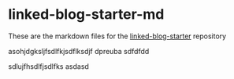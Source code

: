 # linked-blog-starter-md
These are the markdown files for the [linked-blog-starter](https://github.com/matthewwong525/linked-blog-starter) repository


asohjdgksljfsdlfkjsdflksdjf dpreuba
sdfdfdd

sdlujfhsdlfjsdlfks
asdasd
